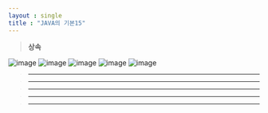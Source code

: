 ```yaml
---
layout : single
title : "JAVA의 기본15"
---
```

>**상속**

![image](https://user-images.githubusercontent.com/105334682/179447791-06c04c5e-a626-4989-840b-c0694370bf90.png)
![image](https://user-images.githubusercontent.com/105334682/179447811-8ab1f143-6dd8-423c-b69f-67c30f6d5464.png)
![image](https://user-images.githubusercontent.com/105334682/179447825-19012ae3-544e-4dd9-b94a-f4cb9d0955c0.png)
![image](https://user-images.githubusercontent.com/105334682/179447840-22978d74-7868-4fe0-8701-6514687c6f73.png)
![image](https://user-images.githubusercontent.com/105334682/179447864-1144196e-df2d-4eca-8b6d-21f973d2d3f7.png)

>****


>****


>****


>****


>****
